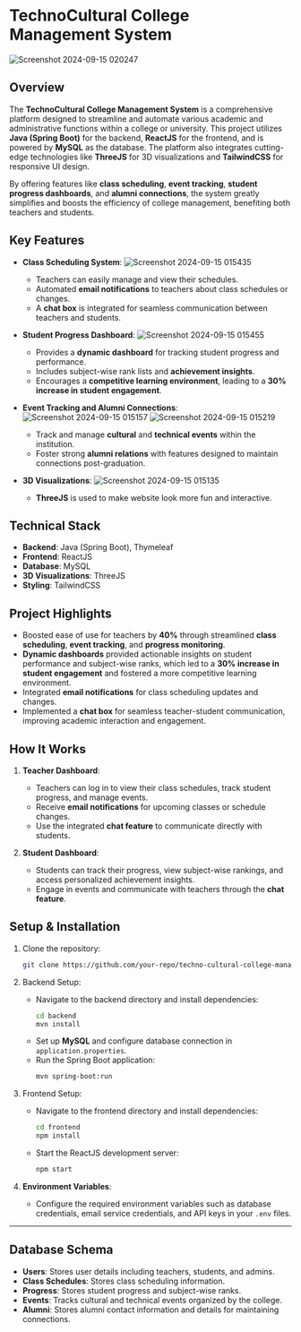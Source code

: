 # TechnoCultural College Management System
![Screenshot 2024-09-15 020247](https://github.com/user-attachments/assets/765e648a-79ec-46b7-a91e-93752434400c)

## Overview

The **TechnoCultural College Management System** is a comprehensive platform designed to streamline and automate various academic and administrative functions within a college or university. This project utilizes **Java (Spring Boot)** for the backend, **ReactJS** for the frontend, and is powered by **MySQL** as the database. The platform also integrates cutting-edge technologies like **ThreeJS** for 3D visualizations and **TailwindCSS** for responsive UI design.

By offering features like **class scheduling**, **event tracking**, **student progress dashboards**, and **alumni connections**, the system greatly simplifies and boosts the efficiency of college management, benefiting both teachers and students.


## Key Features

- **Class Scheduling System**:
    ![Screenshot 2024-09-15 015435](https://github.com/user-attachments/assets/57748c63-e0cb-4125-bb19-4d97ef3d2fe5)
    - Teachers can easily manage and view their schedules.
    - Automated **email notifications** to teachers about class schedules or changes.
    - A **chat box** is integrated for seamless communication between teachers and students.

- **Student Progress Dashboard**:
    ![Screenshot 2024-09-15 015455](https://github.com/user-attachments/assets/db895d26-cb28-4cf0-b542-557b8bc0fa02)
    - Provides a **dynamic dashboard** for tracking student progress and performance.
    - Includes subject-wise rank lists and **achievement insights**.
    - Encourages a **competitive learning environment**, leading to a **30% increase in student engagement**.

- **Event Tracking and Alumni Connections**:
    ![Screenshot 2024-09-15 015157](https://github.com/user-attachments/assets/da2ced72-31eb-47bc-93c5-6db30c8f771f)
    ![Screenshot 2024-09-15 015219](https://github.com/user-attachments/assets/0fa65a53-074b-480b-88af-5304e2eb6053)

    - Track and manage **cultural** and **technical events** within the institution.
    - Foster strong **alumni relations** with features designed to maintain connections post-graduation.

- **3D Visualizations**:
    ![Screenshot 2024-09-15 015135](https://github.com/user-attachments/assets/9b06821d-2cb4-41da-be74-4d030a82ddb4)

    - **ThreeJS** is used to make website look more fun and interactive.


## Technical Stack

- **Backend**: Java (Spring Boot), Thymeleaf
- **Frontend**: ReactJS
- **Database**: MySQL
- **3D Visualizations**: ThreeJS
- **Styling**: TailwindCSS



## Project Highlights

- Boosted ease of use for teachers by **40%** through streamlined **class scheduling**, **event tracking**, and **progress monitoring**.
- **Dynamic dashboards** provided actionable insights on student performance and subject-wise ranks, which led to a **30% increase in student engagement** and fostered a more competitive learning environment.
- Integrated **email notifications** for class scheduling updates and changes.
- Implemented a **chat box** for seamless teacher-student communication, improving academic interaction and engagement.
  

## How It Works

1. **Teacher Dashboard**:
    - Teachers can log in to view their class schedules, track student progress, and manage events.
    - Receive **email notifications** for upcoming classes or schedule changes.
    - Use the integrated **chat feature** to communicate directly with students.

2. **Student Dashboard**:
    - Students can track their progress, view subject-wise rankings, and access personalized achievement insights.
    - Engage in events and communicate with teachers through the **chat feature**.


## Setup & Installation

1. Clone the repository:
    ```bash
    git clone https://github.com/your-repo/techno-cultural-college-management-system.git
    ```

2. Backend Setup:
    - Navigate to the backend directory and install dependencies:
        ```bash
        cd backend
        mvn install
        ```
    - Set up **MySQL** and configure database connection in `application.properties`.
    - Run the Spring Boot application:
        ```bash
        mvn spring-boot:run
        ```

3. Frontend Setup:
    - Navigate to the frontend directory and install dependencies:
        ```bash
        cd frontend
        npm install
        ```
    - Start the ReactJS development server:
        ```bash
        npm start
        ```

4. **Environment Variables**:
    - Configure the required environment variables such as database credentials, email service credentials, and API keys in your `.env` files.

---

## Database Schema

- **Users**: Stores user details including teachers, students, and admins.
- **Class Schedules**: Stores class scheduling information.
- **Progress**: Stores student progress and subject-wise ranks.
- **Events**: Tracks cultural and technical events organized by the college.
- **Alumni**: Stores alumni contact information and details for maintaining connections.



